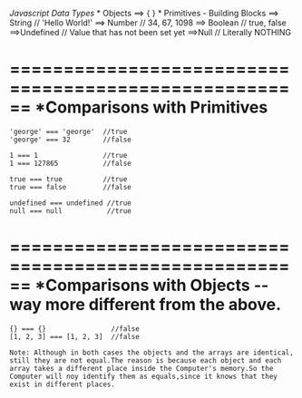 *Javascript Data Types*
	* Objects 
		==> { }
	* Primitives - Building Blocks
		==> String   // 'Hello World!'
		==> Number   // 34, 67, 1098
		==> Boolean  // true, false
		==>Undefined // Value that has not been set yet
		==>Null      // Literally NOTHING


======================================================
*Comparisons with Primitives
======================================================
	'george' === 'george'  //true
	'george' === 32        //false

	1 === 1                //true
	1 === 127865           //false

	true === true          //true
	true === false         //false

	undefined === undefined //true
	null === null           //true


======================================================
*Comparisons with Objects --way more different from the above.
======================================================

	{} === {}                //false
	[1, 2, 3] === [1, 2, 3]  //false
	
	Note: Although in both cases the objects and the arrays are identical,
	still they are not equal.The reason is because each object and each array takes a different place inside the Computer's memory.So the Computer will noy identify them as equals,since it knows that they exist in different places.
